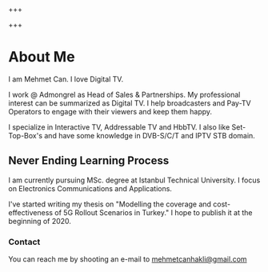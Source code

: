 +++

+++

# About Me

I am Mehmet Can. I love Digital TV.

I work @ Admongrel as Head of Sales & Partnerships. My professional interest can be summarized as Digital TV. I help broadcasters and Pay-TV Operators to engage with their viewers and keep them happy.

I specialize in Interactive TV, Addressable TV and HbbTV. I also like Set-Top-Box's and have some knowledge in DVB-S/C/T and IPTV STB domain.

## Never Ending Learning Process

I am currently pursuing MSc. degree at Istanbul Technical University. I focus on Electronics Communications and Applications.

I've started writing my thesis on "Modelling the coverage and cost-effectiveness of 5G Rollout Scenarios in Turkey." I hope to publish it at the beginning of 2020.

### Contact

You can reach me by shooting an e-mail to mehmetcanhakli@gmail.com
